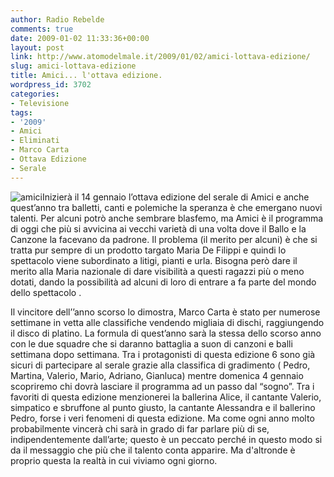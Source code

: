 ```yaml
---
author: Radio Rebelde
comments: true
date: 2009-01-02 11:33:36+00:00
layout: post
link: http://www.atomodelmale.it/2009/01/02/amici-lottava-edizione/
slug: amici-lottava-edizione
title: Amici... l'ottava edizione.
wordpress_id: 3702
categories:
- Televisione
tags:
- '2009'
- Amici
- Eliminati
- Marco Carta
- Ottava Edizione
- Serale
---
```


![amici](http://www.atomodelmale.it/wp-content/uploads/2009/01/amici-300x154.jpg)Inizierà il 14 gennaio l’ottava edizione del serale di Amici e anche quest’anno tra balletti, canti e polemiche la speranza è che emergano nuovi talenti.
Per alcuni potrò anche sembrare blasfemo, ma Amici è il programma di oggi che più si avvicina ai vecchi varietà  di una volta dove il Ballo e la Canzone la facevano da padrone.
Il problema (il merito per alcuni) è che si tratta pur sempre di un prodotto targato Maria De Filippi e quindi lo spettacolo viene subordinato a litigi, pianti e urla.
Bisogna però dare il merito alla Maria nazionale di dare visibilità a questi ragazzi più o meno dotati, dando la possibilità ad alcuni di loro di entrare a fa parte del mondo dello spettacolo .<!-- more -->

Il vincitore dell’’anno scorso lo dimostra, Marco Carta è stato per numerose settimane in vetta alle classifiche vendendo migliaia di dischi, raggiungendo il disco di platino.
La formula di quest’anno sarà la stessa dello scorso anno con le due squadre che si daranno battaglia a suon di canzoni e balli settimana dopo settimana.
Tra i protagonisti di questa edizione 6 sono già sicuri di partecipare al serale grazie alla classifica di gradimento ( Pedro, Martina, Valerio, Mario, Adriano, Gianluca) mentre domenica 4 gennaio scopriremo chi dovrà lasciare il programma ad un passo dal “sogno”.
Tra i favoriti di questa edizione menzionerei la ballerina Alice, il cantante Valerio, simpatico e sbruffone al punto giusto, la cantante Alessandra  e il ballerino Pedro, forse i veri fenomeni di questa edizione.
Ma come ogni anno molto probabilmente vincerà chi sarà in grado di far parlare più di se, indipendentemente dall’arte; questo è un peccato perché in questo modo si da il messaggio che più che il talento conta apparire.
Ma d'altronde è proprio questa la realtà in cui viviamo ogni giorno.
